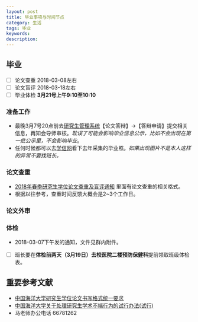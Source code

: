 ```yaml
---  
layout: post  
title: 毕业事项与时间节点       
category: 生活          
tags: 毕业          
keywords:   
description:   
---  
```


##  毕业
+ [ ] 论文查重 2018-03-08左右
+ [ ] 论文盲评 2018-03-18左右
+ [ ] 毕业体检  **3月21号上午9:10至10:10**

###  准备工作
+ 最晚3月7号20点前去[研究生管理系统](http://graduate.ouc.edu.cn/index.do)【论文答辩】->【答辩申请】提交相关信息，再知会导师审核。*耽误了可能会影响毕业信息公示，比如不会出现在第一批公示里，不会影响毕业*。
+ 任何时候都可以去[学信网](http://www.chsi.com.cn/)看下去年采集的毕业照。*如果出现图片不是本人这样的异常不要找班长。*

###  论文查重
+ [2018年春季研究生学位论文查重及盲评通知](http://cs.ouc.edu.cn/news-con.aspx?id=2151) 里面有论文查重的相关格式。
+ 根据以往参考，查重时间反馈大概会是2~3个工作日。

###  论文外审


###  体检
+ 2018-03-07下午发的通知，文件见群内附件。
+ [ ] 班长要在**体检前两天（3月19日）**去**校医院二楼预防保健科**提前领取班级体检表。


##  重要参考文献
+ [中国海洋大学研究生学位论文书写格式统一要求](http://web.ouc.edu.cn/grad/39/69/c1660a14697/page.htm)
+ [中国海洋大学关于处理研究生学术不端行为的试行办法(试行)](http://www.ouc.edu.cn/zysfxy/14/e5/c1125a5349/page.psp)
+ 马老师办公电话 66781262